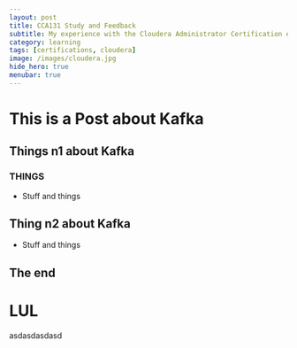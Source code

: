 ```yaml
---
layout: post
title: CCA131 Study and Feedback
subtitle: My experience with the Cloudera Administrator Certification exam, and some studying tips
category: learning
tags: [certifications, cloudera]
image: /images/cloudera.jpg
hide_hero: true
menubar: true
---
```


# This is a Post about Kafka
## Things n1 about Kafka
### THINGS
- Stuff and things
## Thing n2 about Kafka
- Stuff and things
## The end
# LUL

asdasdasdasd